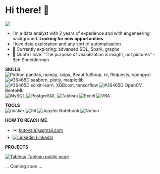 # Hi there! 👋
![](https://komarev.com/ghpvc/?username=KateK1&color=36465D)

- I’m a data analyst with 2 years of experience and with engeneering background. **Looking for new opportunities** 
- I love data exploration and any sort of automatisation 
- 🌱 Currently exploring: advansed SQL, Spark, graphs 
- 💬 Quote I love: "The purpose of visualization is insight, not pictures" - Ben Shneiderman

**SKILLS**  
![Python](https://img.shields.io/static/v1?logo=Python&label=&message=Python&color=36465D&logoColor=AAA&style=flat-square)
pandas, numpy, scipy, BeautifulSoup, re, Requests, openpyxl
![#36465D](https://placehold.co/60x15/36465D/FFFFFF?text=Viz) seaborn, plotly, matplotlib  
![#36465D](https://placehold.co/60x15/36465D/FFFFFF?text=ML) scikit-learn, XGBoost, tensorflow
![#36465D](https://placehold.co/60x15/36465D/FFFFFF?text=Other) OpenCV, BentoML  
![MySQL](https://img.shields.io/static/v1?logo=MySQL&label=&message=MySQL&color=36465D&logoColor=AAA&style=flat-square)
![PostgreSQL](https://img.shields.io/static/v1?logo=PostgreSQL&label=&message=PostgreSQL&color=36465D&logoColor=AAA&style=flat-square)
![Tableau](https://img.shields.io/static/v1?logo=PostgreSQL&label=&message=Tableau&color=36465D&logoColor=AAA&style=flat-square)
![Excel](https://img.shields.io/static/v1?logo=PostgreSQL&label=&message=Excel&color=36465D&logoColor=AAA&style=flat-square)
![VBA](https://img.shields.io/static/v1?logo=PostgreSQL&label=&message=VBA&color=36465D&logoColor=AAA&style=flat-square)

**TOOLS**  
![docker](https://img.shields.io/static/v1?logo=docker&label=&message=docker&color=36465D&logoColor=AAA&style=flat-square)
![Git](https://img.shields.io/static/v1?logo=git&label=&message=Git&color=36465D&logoColor=AAA&style=flat-square)
![Jupyter Notebook](https://img.shields.io/static/v1?logo=Jupyter&label=&message=JupyterNotebook&color=36465D&logoColor=AAA&style=flat-square)
![Notion](https://img.shields.io/static/v1?logo=Notion&label=&message=Notion&color=36465D&logoColor=AAA&style=flat-square)

**HOW TO REACH ME**:
  - ✉️ kutovaia1@gmail.com
  - [![Linkedin](https://i.stack.imgur.com/gVE0j.png) LinkedIn](https://www.linkedin.com/in/katekut1/)
&nbsp;

**PROJECTS**  
  
[![Tableau](https://img.shields.io/static/v1?logo=tableau&label=&message=->&color=36465D&logoColor=AAA&style=flat-square) Tableau public page](https://public.tableau.com/app/profile/kate5782)

... Coming soon ...

<!---
KateK1/KateK1 is a ✨ special ✨ repository because its `README.md` (this file) appears on your GitHub profile.
You can click the Preview link to take a look at your changes.
--->

